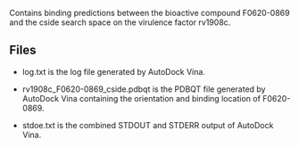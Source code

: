 Contains binding predictions between the bioactive compound F0620-0869 and the cside search space on the virulence factor rv1908c.

## Files

- log.txt is the log file generated by AutoDock Vina.

- rv1908c_F0620-0869_cside.pdbqt is the PDBQT file generated by AutoDock Vina containing the orientation and binding location of F0620-0869.

- stdoe.txt is the combined STDOUT and STDERR output of AutoDock Vina.

